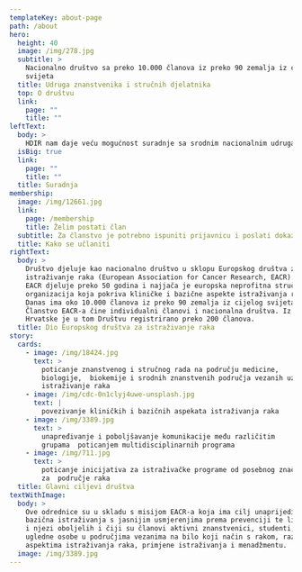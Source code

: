 ```yaml
---
templateKey: about-page
path: /about
hero:
  height: 40
  image: /img/278.jpg
  subtitle: >
    Nacionalno društvo sa preko 10.000 članova iz preko 90 zemalja iz cijelog
    svijeta
  title: Udruga znanstvenika i stručnih djelatnika
  top: O društvu
  link:
    page: ""
    title: ""
leftText:
  body: >
    HDIR nam daje veću mogućnost suradnje sa srodnim nacionalnim udrugama za istraživanje raka u drugim zemljama u Europi i svijetu (BACR, ASEICA, MOT, AACR i slično). Osim toga, želja nam je pojačati povezanost među članovima EACR u Hrvatskoj, ali prvenstveno povezati istraživače i steći prepoznatljivost djelatnosti istraživanja raka te veću dostupnost Društva za mlađe istraživače.
  isBig: true
  link:
    page: ""
    title: ""
  title: Suradnja
membership:
  image: /img/12661.jpg
  link:
    page: /membership
    title: Želim postati član
  subtitle: Za članstvo je potrebno ispuniti prijavnicu i poslati dokaz uplate za godišnju članarinu
  title: Kako se učlaniti
rightText:
  body: >
    Društvo djeluje kao nacionalno društvo u sklopu Europskog društva za 
    istraživanje raka (European Association for Cancer Research, EACR). 
    EACR djeluje preko 50 godina i najjača je europska neprofitna stručna 
    organizacija koja pokriva kliničke i bazične aspekte istraživanja raka. 
    Danas ima oko 10.000 članova iz preko 90 zemalja iz cijelog svijeta. 
    Članstvo EACR-a čine individualni članovi i nacionalna društva. Iz 
    Hrvatske je u tom Društvu registrirano preko 200 članova.
  title: Dio Europskog društva za istraživanje raka
story:
  cards:
    - image: /img/18424.jpg
      text: >
        poticanje znanstvenog i stručnog rada na području medicine,
        biologije,  biokemije i srodnih znanstvenih područja vezanih uz
        istraživanje raka
    - image: /img/cdc-0n1clyj4uwe-unsplash.jpg
      text: |
        povezivanje kliničkih i bazičnih aspekata istraživanja raka
    - image: /img/3389.jpg
      text: >
        unapređivanje i poboljšavanje komunikacije među različitim
        grupama  poticanjem multidisciplinarnih programa
    - image: /img/711.jpg
      text: >
        poticanje inicijativa za istraživačke programe od posebnog značaja
        za  područje raka
  title: Glavni ciljevi društva
textWithImage:
  body: >
    Ove odrednice su u skladu s misijom EACR-a koja ima cilj unaprijediti
    bazična istraživanja s jasnijim usmjerenjima prema prevenciji te liječenju
    i njezi oboljelih i čiji su članovi aktivni znanstvenici, studenti, emeriti,
    ugledne osobe u područjima vezanima na bilo koji način s rakom, različitim
    aspektima istraživanja raka, primjene istraživanja i menadžmentu.
  image: /img/3389.jpg
---
```

